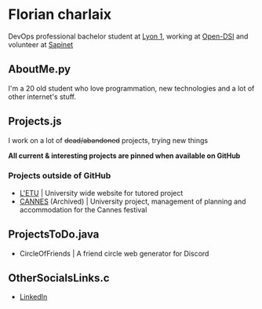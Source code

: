 # Florian charlaix

DevOps professional bachelor student at [Lyon 1](https://iut.univ-lyon1.fr), working at [Open-DSI](https://www.open-dsi.fr) and volunteer at [Sapinet](https://sapinet.fr)

## AboutMe.py

I'm a 20 old student who love programmation, new technologies and a lot of other internet's stuff.

## Projects.js

I work on a lot of ~~dead/abandoned~~ projects, trying new things

**All current & interesting projects are pinned when available on GitHub**

### Projects outside of GitHub
- [L'ETU](https://forge.univ-lyon1.fr/LETU/LETU) | University wide website for tutored project
- [CANNES](https://forge.univ-lyon1.fr/cannes-cpoa) (Archived) |  University project, management of planning and accommodation for the Cannes festival

## ProjectsToDo.java
- CircleOfFriends | A friend circle web generator for Discord

## OtherSocialsLinks.c
- [LinkedIn](https://www.linkedin.com/in/florian-charlaix/)

